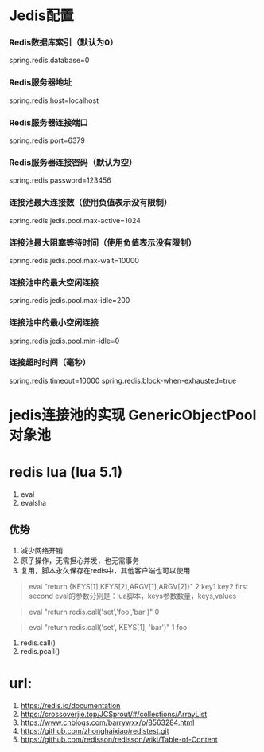 # Jedis配置

### Redis数据库索引（默认为0）
spring.redis.database=0
### Redis服务器地址
spring.redis.host=localhost
### Redis服务器连接端口
spring.redis.port=6379
### Redis服务器连接密码（默认为空）
spring.redis.password=123456
### 连接池最大连接数（使用负值表示没有限制）
spring.redis.jedis.pool.max-active=1024
### 连接池最大阻塞等待时间（使用负值表示没有限制）
spring.redis.jedis.pool.max-wait=10000
### 连接池中的最大空闲连接
spring.redis.jedis.pool.max-idle=200
### 连接池中的最小空闲连接
spring.redis.jedis.pool.min-idle=0
### 连接超时时间（毫秒）
spring.redis.timeout=10000
spring.redis.block-when-exhausted=true

# jedis连接池的实现 GenericObjectPool 对象池

# redis lua  (lua 5.1)
1. eval
2. evalsha

## 优势
1. 减少网络开销
2. 原子操作，无需担心并发，也无需事务
3. 复用，脚本永久保存在redis中，其他客户端也可以使用

> eval "return {KEYS[1],KEYS[2],ARGV[1],ARGV[2]}" 2 key1 key2 first second
eval的参数分别是：lua脚本，keys参数数量，keys,values

> eval "return redis.call('set','foo','bar')" 0

> eval "return redis.call('set', KEYS[1], 'bar')" 1 foo


1. redis.call()
2. redis.pcall()

# url:
1. https://redis.io/documentation
2. https://crossoverjie.top/JCSprout/#/collections/ArrayList
3. https://www.cnblogs.com/barrywxx/p/8563284.html
4. https://github.com/zhonghaixiao/redistest.git
5. https://github.com/redisson/redisson/wiki/Table-of-Content






































